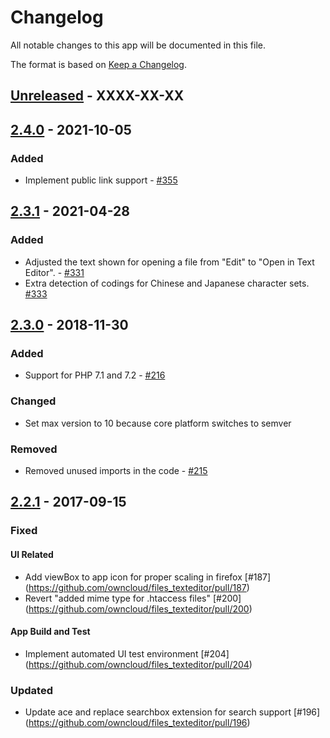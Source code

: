 # Changelog

All notable changes to this app will be documented in this file.

The format is based on [Keep a Changelog](http://keepachangelog.com/en/1.0.0/).

## [Unreleased] - XXXX-XX-XX

## [2.4.0] - 2021-10-05

### Added
- Implement public link support - [#355](https://github.com/owncloud/files_texteditor/pull/355)


## [2.3.1] - 2021-04-28

### Added

- Adjusted the text shown for opening a file from "Edit" to "Open in Text Editor". - [#331](https://github.com/owncloud/files_texteditor/pull/331)
- Extra detection of codings for Chinese and Japanese character sets. [#333](https://github.com/owncloud/files_texteditor/pull/333)


## [2.3.0] - 2018-11-30

### Added
- Support for PHP 7.1 and 7.2 - [#216](https://github.com/owncloud/files_texteditor/pull/216)

### Changed
- Set max version to 10 because core platform switches to semver

### Removed
- Removed unused imports in the code - [#215](https://github.com/owncloud/files_texteditor/pull/215)

## [2.2.1] - 2017-09-15

### Fixed

#### UI Related
- Add viewBox to app icon for proper scaling in firefox [#187] (https://github.com/owncloud/files_texteditor/pull/187)
- Revert "added mime type for .htaccess files" [#200] (https://github.com/owncloud/files_texteditor/pull/200)

#### App Build and Test
- Implement automated UI test environment [#204] (https://github.com/owncloud/files_texteditor/pull/204)

### Updated
- Update ace and replace searchbox extension for search support [#196] (https://github.com/owncloud/files_texteditor/pull/196)

[Unreleased]: https://github.com/owncloud/files_texteditor/compare/v2.4.0...master
[2.4.0]: https://github.com/owncloud/files_texteditor/compare/v2.3.2...v2.4.0
[2.3.2]: https://github.com/owncloud/files_texteditor/compare/v2.3.1...v2.3.2
[2.3.1]: https://github.com/owncloud/files_texteditor/compare/v2.3.0...v2.3.1
[2.3.0]: https://github.com/owncloud/files_texteditor/compare/v2.2.1...v2.3.0
[2.2.1]: https://github.com/owncloud/files_texteditor/compare/v2.2...v2.2.1
